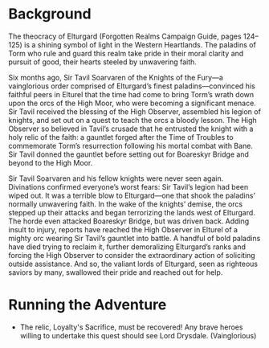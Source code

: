 # Background
The theocracy of Elturgard (Forgotten Realms Campaign Guide, pages 124–125) is a shining symbol of light in the Western Heartlands. The paladins of Torm who rule and guard this realm take pride in their moral clarity and pursuit of good, their hearts steeled by unwavering faith. 

Six months ago, Sir Tavil Soarvaren of the Knights of the Fury—a vainglorious order comprised of Elturgard’s finest paladins—convinced his faithful peers in Elturel that the time had come to bring Torm’s wrath down upon the orcs of the High Moor, who were becoming a significant menace. Sir Tavil received the blessing of the High Observer, assembled his legion of knights, and set out on a quest to teach the orcs a bloody lesson. The High Observer so believed in Tavil’s crusade that he entrusted the knight with a holy relic of the faith: a gauntlet forged after the Time of Troubles to commemorate Torm’s resurrection following his mortal combat with Bane. Sir Tavil donned the gauntlet before setting out for Boareskyr Bridge and beyond to the High Moor. 

Sir Tavil Soarvaren and his fellow knights were never seen again. Divinations confirmed everyone’s worst fears: Sir Tavil’s legion had been wiped out. It was a terrible blow to Elturgard—one that shook the paladins’ normally unwavering faith. In the wake of the knights’ demise, the orcs stepped up their attacks and began terrorizing the lands west of Elturgard. The horde even attacked Boareskyr Bridge, but was driven back. Adding insult to injury, reports have reached the High Observer in Elturel of a mighty orc wearing Sir Tavil’s gauntlet into battle. A handful of bold paladins have died trying to reclaim it, further demoralizing Elturgard’s ranks and forcing the High Observer to consider the extraordinary action of soliciting outside assistance. And so, the valiant lords of Elturgard, seen as righteous saviors by many, swallowed their pride and reached out for help.

# Running the Adventure
-   The relic, Loyalty's Sacrifice, must be recovered! Any brave heroes willing to undertake this quest should see Lord Drysdale. (Vainglorious)